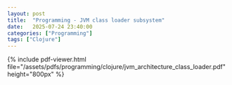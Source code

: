 ```yaml
---
layout: post
title:  "Programming - JVM class loader subsystem" 
date:   2025-07-24 23:40:00
categories: ["Programming"]
tags: ["Clojure"]
---
```

   
{% include pdf-viewer.html file="/assets/pdfs/programming/clojure/jvm_architecture_class_loader.pdf" height="800px" %}

